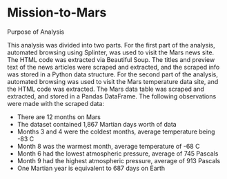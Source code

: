 # Mission-to-Mars
Purpose of Analysis

This analysis was divided into two parts. For the first part of the analysis, automated browsing using Splinter, was used to visit the Mars news site. The HTML code was extracted via Beautiful Soup. The titles and preview text of the news articles were scraped and extracted, and the scraped info was stored in a Python data structure. For the second part of the analysis, automated browsing was used to visit the Mars temperature data site, and the HTML code was extracted. The Mars data table was scraped and extracted, and stored in a Pandas DataFrame. The following observations were made with the scraped data:

- There are 12 months on Mars
- The dataset contained 1,867 Martian days worth of data
- Months 3 and 4 were the coldest months, average temperature being -83 C
- Month 8 was the warmest month, average temperature of -68 C
- Month 6 had the lowest atmospheric pressure, average of 745 Pascals
- Month 9 had the highest atmospheric pressure, average of 913 Pascals
- One Martian year is equivalent to 687 days on Earth
